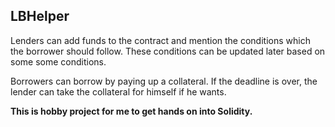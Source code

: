 ## LBHelper

Lenders can add funds to the contract and mention the conditions which the borrower should follow. These conditions can be updated later based on some some conditions.

Borrowers can borrow by paying up a collateral. If the deadline is over, the lender can take the collateral for himself if he wants. 

**This is hobby project for me to get hands on into Solidity.**